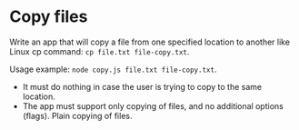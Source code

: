 # Copy files
Write an app that will copy a file from one specified location to another like
Linux cp command: `cp file.txt file-copy.txt`.

Usage example: `node copy.js file.txt file-copy.txt`.

- It must do nothing in case the user is trying to copy to the same location.
- The app must support only copying of files, and no additional options (flags). Plain copying of files.
